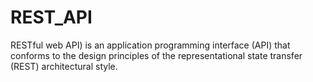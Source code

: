 # REST_API
 RESTful web API) is an application programming interface (API) that conforms to the design principles of the representational state transfer (REST) architectural style.
